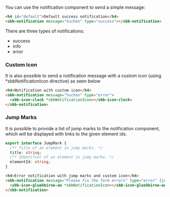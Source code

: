 You can use the notification component to send a simple message:

```html
<h4 id="default">Default success notification</h4>
<sbb-notification message="Suchen" type="success"></sbb-notification>
```

There are three types of notifications:

- success
- info
- error

### Custom Icon

It is also possible to send a notification message with a custom icon
(using \*sbbNotificationIcon directive) as seen below

```html
<h4>Notification with custom icon</h4>
<sbb-notification message="Suchen" type="error">
  <sbb-icon-clock *sbbNotificationIcon></sbb-icon-clock>
</sbb-notification>
```

### Jump Marks

It is possible to provide a list of jump marks to the notification component, which will be
displayed with links to the given element ids.

```ts
export interface JumpMark {
  /** Title of an element in jump marks. */
  title: string;
  /** Identifier of an element in jump marks. */
  elementId: string;
}
```

```html
<h4>Error notification with jump marks and custom icon</h4>
<sbb-notification message="Please fix the form errors" type="error" [jumpMarks]="jumpMarks">
  <sbb-icon-gluehbirne-an *sbbNotificationIcon></sbb-icon-gluehbirne-an>
</sbb-notification>
```

